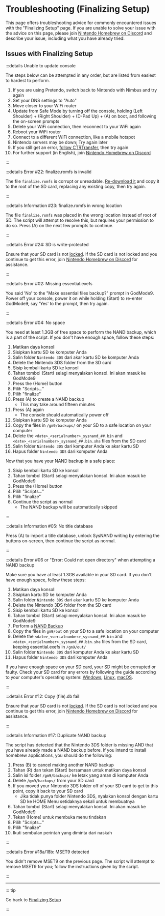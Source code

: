 # Troubleshooting (Finalizing Setup)

This page offers troubleshooting advice for commonly encountered issues with the "Finalizing Setup" page. If you are unable to solve your issue with the advice on this page, please join [Nintendo Homebrew on Discord](https://discord.gg/MWxPgEp) and describe your issue, including what you have already tried.

## Issues with Finalizing Setup

:::details Unable to update console

The steps below can be attempted in any order, but are listed from easiest to hardest to perform.

1. If you are using Pretendo, switch back to Nintendo with Nimbus and try again
2. Set your DNS settings to "Auto"
3. Move closer to your WiFi router
4. Update from Safe Mode by turning off the console, holding (Left Shoulder) + (Right Shoulder) + (D-Pad Up) + (A) on boot, and following the on-screen prompts
5. Delete your WiFi connection, then reconnect to your WiFi again
6. Reboot your WiFi router
7. Connect to a different WiFi connection, like a mobile hotspot
8. Nintendo servers may be down; Try again later
9. If you still get an error, [follow CTRTransfer](ctrtransfer), then try again
10. For further support (in English), join [Nintendo Homebrew on Discord](https://discord.gg/MWxPgEp)

:::

:::details Error #22: finalize.romfs is invalid

The file `finalize.romfs` is corrupt or unreadable. [Re-download it](https://github.com/hacks-guide/finalize/releases/latest/download/finalize.romfs) and copy it to the root of the SD card, replacing any existing copy, then try again.

:::

:::details Information #23: finalize.romfs in wrong location

The file `finalize.romfs` was placed in the wrong location instead of root of SD. The script will attempt to resolve this, but requires your permission to do so. Press (A) on the next few prompts to continue.

:::

:::details Error #24: SD is write-protected

Ensure that your SD card is not [locked](/images/sdlock.png). If the SD card is not locked and you continue to get this error, join [Nintendo Homebrew on Discord](https://discord.gg/MWxPgEp) for assistance.

:::

:::details Error #02: Missing essential.exefs

You said 'No' to the "Make essential files backup?" prompt in GodMode9. Power off your console, power it on while holding (Start) to re-enter GodMode9, say 'Yes' to the prompt, then try again.

:::

:::details Error #04: No space

You need at least 1.3GB of free space to perform the NAND backup, which is a part of the script. If you don't have enough space, follow these steps:

1. Matikan daya konsol
2. Sisipkan kartu SD ke komputer Anda
3. Salin folder `Nintendo 3DS` dari akar kartu SD ke komputer Anda
4. Delete the Nintendo 3DS folder from the SD card
5. Sisip kembali kartu SD ke konsol
6. Tahan tombol (Start) selagi menyalakan konsol. Ini akan masuk ke GodMode9
7. Press the (Home) button
8. Pilih "Scripts..."
9. Pilih "finalize"
10. Press (A) to create a NAND backup
    - This may take around fifteen minutes
11. Press (A) again
    - The console should automatically power off
12. Sisipkan kartu SD ke komputer Anda
13. Copy the files in `/gm9/backups/` on your SD to a safe location on your computer
14. Delete the `<date>_<serialnumber>_sysnand_##.bin` and `<date>_<serialnumber>_sysnand_##.bin.sha` files from the SD card
15. Salin folder `Nintendo 3DS` dari komputer Anda ke akar kartu SD
16. Hapus folder `Nintendo 3DS` dari komputer Anda

Now that you have your NAND backup in a safe place:

1. Sisip kembali kartu SD ke konsol
2. Tahan tombol (Start) selagi menyalakan konsol. Ini akan masuk ke GodMode9
3. Press the (Home) button
4. Pilih "Scripts..."
5. Pilih "finalize"
6. Continue the script as normal
   - The NAND backup will be automatically skipped

:::

:::details Information #05: No title database

Press (A) to import a title database, unlock SysNAND writing by entering the buttons on-screen, then continue the script as normal.

:::

:::details Error #06 or "Error: Could not open directory" when attempting a NAND backup

Make sure you have at least 1.3GB available in your SD card. If you don't have enough space, follow these steps:

1. Matikan daya konsol
2. Sisipkan kartu SD ke komputer Anda
3. Salin folder `Nintendo 3DS` dari akar kartu SD ke komputer Anda
4. Delete the Nintendo 3DS folder from the SD card
5. Sisip kembali kartu SD ke konsol
6. Tahan tombol (Start) selagi menyalakan konsol. Ini akan masuk ke GodMode9
7. Perform a [NAND Backup](godmode9-usage#creating-a-nand-backup)
8. Copy the files in `gm9/out` on your SD to a safe location on your computer
9. Delete the `<date>_<serialnumber>_sysnand_##.bin` and `<date>_<serialnumber>_sysnand_##.bin.sha` files from the SD card, keeping essential.exefs in `/gm9/out/`
10. Salin folder `Nintendo 3DS` dari komputer Anda ke akar kartu SD
11. Hapus folder `Nintendo 3DS` dari komputer Anda

If you have enough space on your SD card, your SD might be corrupted or faulty. Check your SD card for any errors by following the guide according to your computer's operating system: [Windows](h2testw-\(windows\)), [Linux](f3-\(linux\)), [macOS](f3xswift-\(mac\)).

:::

:::details Error #12: Copy (file).db fail

Ensure that your SD card is not [locked](/images/sdlock.png). If the SD card is not locked and you continue to get this error, join [Nintendo Homebrew on Discord](https://discord.gg/MWxPgEp) for assistance.

:::

:::details Information #17: Duplicate NAND backup

The script has detected that the Nintendo 3DS folder is missing AND that you have already made a NAND backup before. If you intend to install homebrew applications, you should do the following:

1. Press (B) to cancel making another NAND backup
2. Tahan (R) dan tekan (Start) bersamaan untuk matikan daya konsol
3. Salin isi folder `/gm9/backups/` ke letak yang aman di komputer Anda
4. Delete `/gm9/backups/` from your SD card
5. If you moved your Nintendo 3DS folder off of your SD card to get to this point, copy it back to your SD card
   - Jika tidak punya folder Nintendo 3DS, nyalakan konsol dengan kartu SD ke HOME Menu setidaknya sekali untuk membuatnya
6. Tahan tombol (Start) selagi menyalakan konsol. Ini akan masuk ke GodMode9
7. Tekan (Home) untuk membuka menu tindakan
8. Pilih "Scripts..."
9. Pilih "finalize"
10. Ikuti sembulan perintah yang diminta dari naskah

:::

:::details Error #18a/18b: MSET9 detected

You didn't remove MSET9 on the previous page. The script will attempt to remove MSET9 for you; follow the instructions given by the script.

:::

<!--@include: ./_include/troubleshooting-get-help-common.md -->

---

::: tip

Go back to [Finalizing Setup](finalizing-setup)

:::

<!--@include: ./_include/troubleshooting-return.md -->
